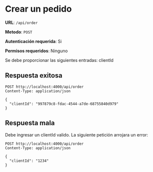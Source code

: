 # Crear un pedido

**URL**: `/api/order`

**Metodo**: `POST`

**Autenticación requerida**: Si

**Permisos requeridos**: Ninguno

Se debe proporcionar las siguientes entradas: clientId

## Respuesta exitosa
```http
POST http://localhost:4000/api/order
Content-Type: application/json

{
  "clientId": "997879c8-fdac-4544-a7de-68755840d979"
}
```

## Respuesta mala

Debe ingresar un clientId valido. La siguiente petición arrojara un error:

```http
POST http://localhost:4000/api/order
Content-Type: application/json

{
  "clientId": "1234"
}
```
